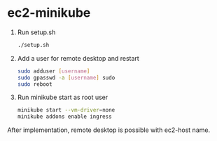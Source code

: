 # ec2-minikube

1. Run setup.sh

    ```bash
    ./setup.sh
    ```

2. Add a user for remote desktop and restart

    ```bash
    sudo adduser [username]
    sudo gpasswd -a [username] sudo
    sudo reboot
    ```

3. Run minikube start as root user

    ```bash
    minikube start --vm-driver=none
    minikube addons enable ingress
    ```

After implementation, remote desktop is possible with ec2-host name.

